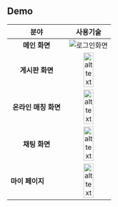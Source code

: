 
## Demo
| 분야| 사용기술  |
|:----:|:------:|
| **메인 화면**| ![로그인화면](https://github.com/user-attachments/assets/92b9ea4a-f2ce-41e5-ac50-8870fe768d47) |
| **게시판 화면**  |  <img src="https://github.com/user-attachments/assets/1735469c-2261-4e3d-a0ef-7c18774789a0" alt="alt text" width="50%"> |
| **온라인 매칭 화면**  |   <img src="https://github.com/user-attachments/assets/ce07ceba-5ab9-4189-ab87-3c396e00c17b" alt="alt text" width="50%">|
| **채팅 화면**  |  <img src="https://github.com/user-attachments/assets/3243c21f-1f72-44fe-a6e3-329fb97e1244" alt="alt text" width="50%"> |
| **마이 페이지** &nbsp;&nbsp;&nbsp;&nbsp;&nbsp;&nbsp;&nbsp;&nbsp;&nbsp; |  <img src="https://github.com/user-attachments/assets/a18778fd-568e-44ff-b0e3-5a83bc318143" alt="alt text" width="50%">|

